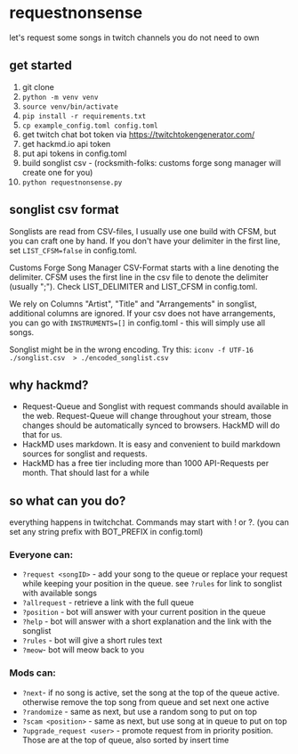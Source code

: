 # requestnonsense
let's request some songs in twitch channels you do not need to own

## get started

1. git clone
2. `python -m venv venv`
3. `source venv/bin/activate`
4. `pip install -r requirements.txt`
5. `cp example_config.toml config.toml`
6. get twitch chat bot token via https://twitchtokengenerator.com/
7. get hackmd.io api token
8. put api tokens in config.toml
9. build songlist csv - (rocksmith-folks: customs forge song manager will create one for you)
10. `python requestnonsense.py`

## songlist csv format

Songlists are read from CSV-files, I usually use one build with CFSM, but you
can craft one by hand. If you don't have your delimiter in the first line, set
`LIST_CFSM=false` in config.toml.

Customs Forge Song Manager CSV-Format starts with a line denoting the delimiter.
CFSM uses the first line in the csv file to denote the delimiter (usually ";").
Check LIST_DELIMITER and LIST_CFSM in config.toml. 

We rely on Columns "Artist", "Title" and "Arrangements" in songlist, additional columns are ignored.
If your csv does not have arrangements, you can go with `INSTRUMENTS=[]` in config.toml - this will simply use all songs.

Songlist might be in the wrong encoding. Try this: `iconv -f UTF-16 ./songlist.csv  > ./encoded_songlist.csv`

## why hackmd?

- Request-Queue and Songlist with request commands should available in the web. Request-Queue will change throughout your stream, those changes should be automatically synced to browsers. HackMD will do that for us. 
- HackMD uses markdown. It is easy and convenient to build markdown sources for songlist and requests. 
- HackMD has a free tier including more than 1000 API-Requests per month. That should last for a while

## so what can you do?

everything happens in twitchchat. Commands may start with ! or ?. (you can set any string prefix with BOT_PREFIX in config.toml)

### Everyone can:

- `?request <songID>` - add your song to the queue or replace your request while keeping your position in the queue. see `?rules` for link to songlist with available songs
- `?allrequest` - retrieve a link with the full queue
- `?position` - bot will answer with your current position in the queue
- `?help` - bot will answer with a short explanation and the link with the songlist
- `?rules` - bot will give a short rules text
- `?meow`- bot will meow back to you

### Mods can: 

- `?next`- if no song is active, set the song at the top of the queue active. otherwise remove the top song from queue and set next one active
- `?randomize` - same as next, but use a random song to put on top
- `?scam <position>` - same as next, but use song at <position> in queue to put on top 
- `?upgrade_request <user>` - promote request from <user> in priority position. Those are at the top of queue, also sorted by insert time

